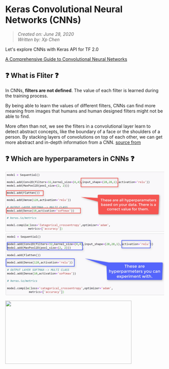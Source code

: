 # Keras Convolutional Neural Networks (CNNs)
> *Created on: June 28, 2020*<br/>
> *Written by: Xp Chen*<br/>

Let's explore CNNs with Keras API for TF 2.0

[A Comprehensive Guide to Convolutional Neural Networks](https://towardsdatascience.com/a-comprehensive-guide-to-convolutional-neural-networks-the-eli5-way-3bd2b1164a53)
## :question: What is Fliter :question:
  In CNNs, **filters are not defined**. The value of each filter is learned during the training process.

  By being able to learn the values of different filters, CNNs can find more meaning from images that humans and human designed filters might not be able to find.

  More often than not, we see the filters in a convolutional layer learn to detect abstract concepts, like the boundary of a face or the shoulders of a person. By stacking layers of convolutions on top of each other, we can get more abstract and in-depth information from a CNN. [source from](https://www.saama.com/different-kinds-convolutional-filters/)
  
## :question: Which are hyperparameters in CNNs :question:
![](https://github.com/xipengchen/Learn-Deep-Learning-with-Tensorflow/blob/master/indicated_image/hyperparameter.png)
![](https://github.com/xipengchen/Learn-Deep-Learning-with-Tensorflow/blob/master/indicated_image/hyperparameter%202.png)

<img src="" alt="" width="400" height="200">

